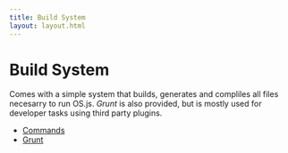 ```yaml
---
title: Build System
layout: layout.html
---
```


# Build System

Comes with a simple system that builds, generates and compliles all files necesarry to run OS.js. *Grunt* is also provided, but is mostly used for developer tasks using third party plugins.

- [Commands](/manual/build/cli)
- [Grunt](/manual/build/grunt)
